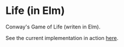 # Life (in Elm)
Conway's Game of Life (writen in Elm).

See the current implementation in action [here](https://thistent.github.io/Life/).
